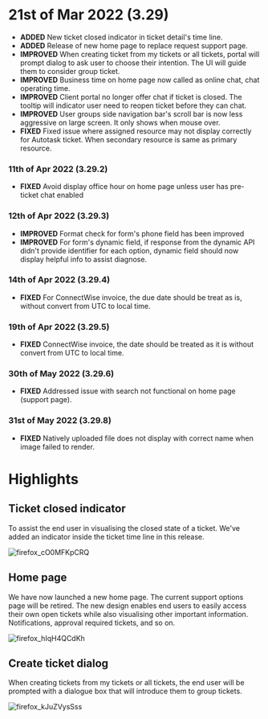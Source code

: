 # 21st of Mar 2022 (3.29)

- **ADDED** New ticket closed indicator in ticket detail's time line.
- **ADDED** Release of new home page to replace request support page.
- **IMPROVED** When creating ticket from my tickets or all tickets, portal will prompt dialog to ask user to choose their intention. The UI will guide them to consider group ticket.
- **IMPROVED** Business time on home page now called as online chat, chat operating time.
- **IMPROVED** Client portal no longer offer chat if ticket is closed. The tooltip will indicator user need to reopen ticket before they can chat.
- **IMPROVED** User groups side navigation bar's scroll bar is now less aggressive on large screen. It only shows when mouse over.
- **FIXED** Fixed issue where assigned resource may not display correctly for Autotask ticket. When secondary resource is same as primary resource.

### 11th of Apr 2022 (3.29.2)
- **FIXED** Avoid display office hour on home page unless user has pre-ticket chat enabled

### 12th of Apr 2022 (3.29.3)
- **IMPROVED** Format check for form's phone field has been improved
- **IMPROVED** For form's dynamic field, if response from the dynamic API didn't provide identifier for each option, dynamic field should now display helpful info to assist diagnose.

### 14th of Apr 2022 (3.29.4)
- **FIXED** For ConnectWise invoice, the due date should be treat as is, without convert from UTC to local time.

### 19th of Apr 2022 (3.29.5)
- **FIXED** ConnectWise invoice, the date should be treated as it is without convert from UTC to local time.

### 30th of May 2022 (3.29.6)
- **FIXED** Addressed issue with search not functional on home page (support page).

### 31st of May 2022 (3.29.8)
- **FIXED** Natively uploaded file does not display with correct name when image failed to render.

# Highlights

## Ticket closed indicator

To assist the end user in visualising the closed state of a ticket. We've added an indicator inside the ticket time line in this release. 

![firefox_cO0MFKpCRQ](https://user-images.githubusercontent.com/1712143/159205532-20144205-0f63-4669-9947-516ad708f1b0.png)

## Home page

We have now launched a new home page. The current support options page will be retired. The new design enables end users to easily access their own open tickets while also visualising other important information. Notifications, approval required tickets, and so on. 

![firefox_hIqH4QCdKh](https://user-images.githubusercontent.com/1712143/159205856-366d35dc-5f86-4b5d-8930-7ea86ac2ef18.png)

## Create ticket dialog

When creating tickets from my tickets or all tickets, the end user will be prompted with a dialogue box that will introduce them to group tickets. 

![firefox_kJuZVysSss](https://user-images.githubusercontent.com/1712143/159206196-30af7d04-cb1b-453a-b5be-a12be730e41e.png)
